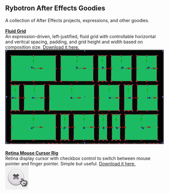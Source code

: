 Rybotron After Effects Goodies
------------------------------------------
A collection of After Effects projects, expressions, and other goodies.
<br />
<br />
[**Fluid Grid**](/fluidGrid/)
<br />
An expression-driven, left-justified, fluid grid with controllable horizontal and veritcal spacing, padding, and grid height and width based on composition size. [Download it here.](http://bit.ly/aefluidGrid)
<br />
[<img src="/fluidGrid/images/fluidGrid.png" height="300">](/fluidGrid/)
<br />
<br />
[**Retina Mouse Cursor Rig**](/cursor/)
<br />
Retina display cursor with checkbox control to switch between mouse pointer and finger pointer. Simple but useful. [Download it here.](http://bit.ly/retinacursor)
<br />
<img src="/cursor/images/cursor.jpg">



